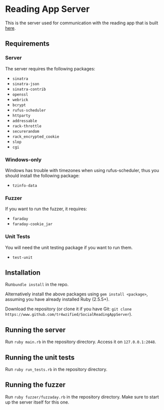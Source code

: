 # Reading App Server
This is the server used for communication with the reading app that is built [here](https://www.github.com/tr4wzified/socialreadingapp).

## Requirements
### Server
The server requires the following packages:
- `sinatra`
- `sinatra-json`
- `sinatra-contrib`
- `openssl`
- `webrick`
- `bcrypt`
- `rufus-scheduler`
- `httparty`
- `addressable`
- `rack-throttle`
- `securerandom`
- `rack_encrypted_cookie`
- `slop`
- `cgi`

### Windows-only
Windows has trouble with timezones when using rufus-scheduler, thus you should install the following package:
- `tzinfo-data`

### Fuzzer
If you want to run the fuzzer, it requires:
- `faraday`
- `faraday-cookie_jar`

### Unit Tests
You will need the unit testing package if you want to run them.
- `test-unit`

## Installation
Run`bundle install` in the repo.

Alternatively install the above packages using `gem install <package>`, assuming you have already installed Ruby (2.5.5+).

Download the repository (or clone it if you have Git: `git clone https://www.github.com/tr4wzified/SocialReadingAppServer`).

## Running the server
Run `ruby main.rb` in the repository directory. Access it on `127.0.0.1:2048`.

## Running the unit tests
Run `ruby run_tests.rb` in the repository directory.

## Running the fuzzer
Run `ruby fuzzer/fuzzaday.rb` in the repository directory. Make sure to start up the server itself for this one.

